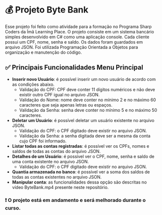 # :moneybag: Projeto Byte Bank

Esse projeto foi feito como atividade para a formação no Programa Sharp Coders da Ímã Learning Place. O projeto consiste em um sistema bancário simples desenvolvido em C# como uma aplicação console. Cada cliente possui um CPF, nome, senha e saldo. Os dados foram guardados em arquivo JSON. Foi utilizada Programação Orientada a Objetos para organização e manutenção do código.

## ✅ Principais Funcionalidades Menu Principal

- **Inserir novo Usuário**: é possível inserir um novo usuário de acordo com as condições abaixo.
  - Validação do CPF: CPF deve conter 11 dígitos numéricos e não deve existir outro CPF igual no arquivo JSON.
  - Validação do Nome: nome deve conter no mínimo 2 e no máximo 60 caracteres que seja apenas letras ou espaços.
  - Validação da Senha: senha deve conter no mínimo 5 e no máximo 50 caracteres.
- **Deletar um Usuário**: é possível deletar um usuário existente no arquivo JSON.
  - Validação do CPF: o CPF digitado deve existir no arquivo JSON.
  - Validação da Senha: a senha digitada deve ser a mesma da conta cujo CPF foi informado.
- **Listar todas as contas registradas**: é possível ver os CPFs, nomes e saldos de todas as contas do arquivo JSON.
- **Detalhes de um Usuário**: é possível ver o CPF, nome, senha e saldo de uma conta existente no arquivo JSON.
  - Validação do CPF: o CPF digitado deve existir no arquivo JSON.
- **Quantia armazenada no banco**: é possível ver a soma dos saldos de todas as contas existentes no arquivo JSON.
- **Manipular conta**: as funcionalidades dessa opção são descritas no vídeo ByteBank.mp4 presente neste repositório.

### :exclamation: O projeto está em andamento e será melhorado durante o curso.

